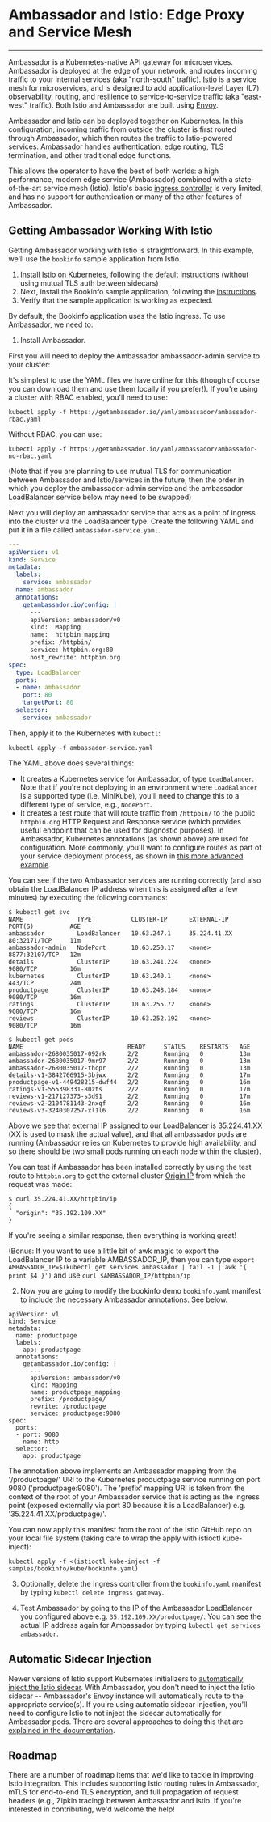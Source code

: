# Ambassador and Istio: Edge Proxy and Service Mesh

---

Ambassador is a Kubernetes-native API gateway for microservices. Ambassador is deployed at the edge of your network, and routes incoming traffic to your internal services (aka "north-south" traffic).  [Istio](https://istio.io/) is a service mesh for microservices, and is designed to add application-level Layer (L7) observability, routing, and resilience to service-to-service traffic (aka "east-west" traffic). Both Istio and Ambassador are built using [Envoy](https://www.envoyproxy.io).

Ambassador and Istio can be deployed together on Kubernetes. In this configuration, incoming traffic from outside the cluster is first routed through Ambassador, which then routes the traffic to Istio-powered services. Ambassador handles authentication, edge routing, TLS termination, and other traditional edge functions.

This allows the operator to have the best of both worlds: a high performance, modern edge service (Ambassador) combined with a state-of-the-art service mesh (Istio). Istio's basic [ingress controller](https://istio.io/docs/tasks/traffic-management/ingress.html) is very limited, and has no support for authentication or many of the other features of Ambassador.

## Getting Ambassador Working With Istio

Getting Ambassador working with Istio is straightforward. In this example, we'll use the `bookinfo` sample application from Istio.

1. Install Istio on Kubernetes, following [the default instructions](https://istio.io/docs/setup/kubernetes/quick-start.html) (without using mutual TLS auth between sidecars)
2. Next, install the Bookinfo sample application, following the [instructions](https://istio.io/docs/guides/bookinfo.html).
3. Verify that the sample application is working as expected.

By default, the Bookinfo application uses the Istio ingress. To use Ambassador, we need to:

1. Install Ambassador.

First you will need to deploy the Ambassador ambassador-admin service to your cluster:

It's simplest to use the YAML files we have online for this (though of course you can download them and use them locally if you prefer!). If you're using a cluster with RBAC enabled, you'll need to use:

```shell
kubectl apply -f https://getambassador.io/yaml/ambassador/ambassador-rbac.yaml
```

Without RBAC, you can use:

```shell
kubectl apply -f https://getambassador.io/yaml/ambassador/ambassador-no-rbac.yaml
```
(Note that if you are planning to use mutual TLS for communication between Ambassador and Istio/services in the future, then the order in which you deploy the ambassador-admin service and the ambassador LoadBalancer service below may need to be swapped)

Next you will deploy an ambassador service that acts as a point of ingress into the cluster via the LoadBalancer type. Create the following YAML and put it in a file called `ambassador-service.yaml`.

```yaml
---
apiVersion: v1
kind: Service
metadata:
  labels:
    service: ambassador
  name: ambassador
  annotations:
    getambassador.io/config: |
      ---
      apiVersion: ambassador/v0
      kind:  Mapping
      name:  httpbin_mapping
      prefix: /httpbin/
      service: httpbin.org:80
      host_rewrite: httpbin.org
spec:
  type: LoadBalancer
  ports:
  - name: ambassador
    port: 80
    targetPort: 80
  selector:
    service: ambassador
```

Then, apply it to the Kubernetes with `kubectl`:

```shell
kubectl apply -f ambassador-service.yaml
```

The YAML above does several things:

* It creates a Kubernetes service for Ambassador, of type `LoadBalancer`. Note that if you're not deploying in an environment where `LoadBalancer` is a supported type (i.e. MiniKube), you'll need to change this to a different type of service, e.g., `NodePort`.
* It creates a test route that will route traffic from `/httpbin/` to the public `httpbin.org` HTTP Request and Response service (which provides useful endpoint that can be used for diagnostic purposes). In Ambassador, Kubernetes annotations (as shown above) are used for configuration. More commonly, you'll want to configure routes as part of your service deployment process, as shown in [this more advanced example](https://www.datawire.io/faster/canary-workflow/).

You can see if the two Ambassador services are running correctly (and also obtain the LoadBalancer IP address when this is assigned after a few minutes) by executing the following commands:

```shell
$ kubectl get svc
NAME               TYPE           CLUSTER-IP      EXTERNAL-IP      PORT(S)          AGE
ambassador         LoadBalancer   10.63.247.1     35.224.41.XX     80:32171/TCP     11m
ambassador-admin   NodePort       10.63.250.17    <none>           8877:32107/TCP   12m
details            ClusterIP      10.63.241.224   <none>           9080/TCP         16m
kubernetes         ClusterIP      10.63.240.1     <none>           443/TCP          24m
productpage        ClusterIP      10.63.248.184   <none>           9080/TCP         16m
ratings            ClusterIP      10.63.255.72    <none>           9080/TCP         16m
reviews            ClusterIP      10.63.252.192   <none>           9080/TCP         16m

$ kubectl get pods
NAME                             READY     STATUS    RESTARTS   AGE
ambassador-2680035017-092rk      2/2       Running   0          13m
ambassador-2680035017-9mr97      2/2       Running   0          13m
ambassador-2680035017-thcpr      2/2       Running   0          13m
details-v1-3842766915-3bjwx      2/2       Running   0          17m
productpage-v1-449428215-dwf44   2/2       Running   0          16m
ratings-v1-555398331-80zts       2/2       Running   0          17m
reviews-v1-217127373-s3d91       2/2       Running   0          17m
reviews-v2-2104781143-2nxqf      2/2       Running   0          16m
reviews-v3-3240307257-xl1l6      2/2       Running   0          16m
```

Above we see that external IP assigned to our LoadBalancer is 35.224.41.XX (XX is used to mask the actual value), and that all ambassador pods are running (Ambassador relies on Kubernetes to provide high availability, and so there should be two small pods running on each node within the cluster).

You can test if Ambassador has been installed correctly by using the test route to `httpbin.org` to get the external cluster [Origin IP](https://httpbin.org/ip) from which the request was made:

```shell
$ curl 35.224.41.XX/httpbin/ip
{
  "origin": "35.192.109.XX"
}
```

If you're seeing a similar response, then everything is working great!

(Bonus: If you want to use a little bit of awk magic to export the LoadBalancer IP to a variable AMBASSADOR_IP, then you can type `export AMBASSADOR_IP=$(kubectl get services ambassador | tail -1 | awk '{ print $4 }')` and use `curl $AMBASSADOR_IP/httpbin/ip`

2. Now you are going to modify the bookinfo demo `bookinfo.yaml` manifest to include the necessary Ambassador annotations. See below.

```
apiVersion: v1
kind: Service
metadata:
  name: productpage
  labels:
    app: productpage
  annotations:
    getambassador.io/config: |
      ---
      apiVersion: ambassador/v0
      kind: Mapping
      name: productpage_mapping
      prefix: /productpage/
      rewrite: /productpage
      service: productpage:9080
spec:
  ports:
  - port: 9080
    name: http
  selector:
    app: productpage
```

The annotation above implements an Ambassador mapping from the '/productpage/' URI to the Kubernetes productpage service running on port 9080 ('productpage:9080'). The 'prefix' mapping URI is taken from the context of the root of your Ambassador service that is acting as the ingress point (exposed externally via port 80 because it is a LoadBalancer) e.g. '35.224.41.XX/productpage/'.

You can now apply this manifest from the root of the Istio GitHub repo on your local file system (taking care to wrap the apply with istioctl kube-inject):

```shell
kubectl apply -f <(istioctl kube-inject -f samples/bookinfo/kube/bookinfo.yaml)
```

3. Optionally, delete the Ingress controller from the `bookinfo.yaml` manifest by typing `kubectl delete ingress gateway`.

4. Test Ambassador by going to the IP of the Ambassador LoadBalancer you configured above e.g. `35.192.109.XX/productpage/`. You can see the actual IP address again for Ambassador by typing `kubectl get services ambassador`.

## Automatic Sidecar Injection

Newer versions of Istio support Kubernetes initializers to [automatically inject the Istio sidecar](https://istio.io/docs/setup/kubernetes/sidecar-injection.html#automatic-sidecar-injection). With Ambassador, you don't need to inject the Istio sidecar -- Ambassador's Envoy instance will automatically route to the appropriate service(s). If you're using automatic sidecar injection, you'll need to configure Istio to not inject the sidecar automatically for Ambassador pods. There are several approaches to doing this that are [explained in the documentation](https://istio.io/docs/setup/kubernetes/sidecar-injection.html#configuration-options).

## Roadmap

There are a number of roadmap items that we'd like to tackle in improving Istio integration. This includes supporting Istio routing rules in Ambassador, mTLS for end-to-end TLS encryption, and full propagation of request headers (e.g., Zipkin tracing) between Ambassador and Istio. If you're interested in contributing, we'd welcome the help!
